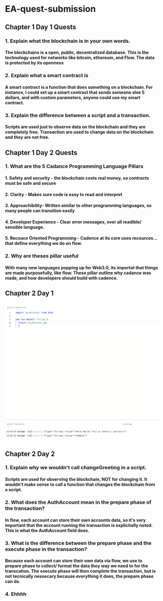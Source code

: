 # EA-quest-submission
## Chapter 1 Day 1 Quests
### 1. Explain what the blockchain is in your own words.
#### The blockchains is a open, public, decentralized database. This is the technology used for networks like bitcoin, ethereum, and Flow. The data is protected by its openness
### 2. Explain what a smart contract is
#### A smart contract is a function that does something on a blockchain. For instance, I could set up a smart contract that sends someone else 5 dollars, and with custom parameters, anyone could use my smart contract.
### 3. Explain the difference between a script and a transaction.
#### Scripts are used just to observe data on the blockchain and they are completely free. Transaction are used to change data on the blockchain and they are not free.
## Chapter 1 Day 2 Quests
### 1. What are the 5 Cadance Programming Language Pillars
#### 1. Safety and security - the blockchain costs real money, so contracts must be safe and secure
#### 2. Clarity - Makes sure code is easy to read and interpret
#### 3. Approachibility- Written similar to other programming languages, so many people can transition easily
#### 4. Developer Experience - Clear error messages, over all readible/ sensible language.
#### 5. Recouce Oriented Programming - Cadence at its core uses recources... that define everything we do on flow. 
### 2. Why are theses pillar useful
#### With many new languages popping up for Web3.0, its importat that things are made purposefully, like flow. These pillar outline why cadance was made, and how developers should build with cadence.
## Chapter 2 Day 1
### ![JacobTuckerImage](https://github.com/tanneruzzell/EA-quest-submission/blob/6ab19c76a4f64cee121744cae43ac616d2b7aa9d/Screen%20Shot%202022-05-08%20at%201.01.53%20PM.png)
## Chapter 2 Day 2
### 1. Explain why we wouldn't call changeGreeting in a script.
#### Scripts are used for observing the blockchain, NOT for changing it. It wouldn't make sense to call a function that changes the blockchain from a script.
### 2. What does the AuthAccount mean in the prepare phase of the transaction?
#### In flow, each account can store their own accounts data, so it's very important that the account running the transaction is explicitally noted. This is what the AuthAccount field does.
### 3. What is the difference between the prepare phase and the execute phase in the transaction?
#### Because each account can store their own data via flow, we use to prepare phase to collect/ format the data they way we need to for the transcation. The execute phase will then complete the transaction, but is not tecnically nessecary because everything it does, the prepare phase can do.
### 4. Ehhhh
